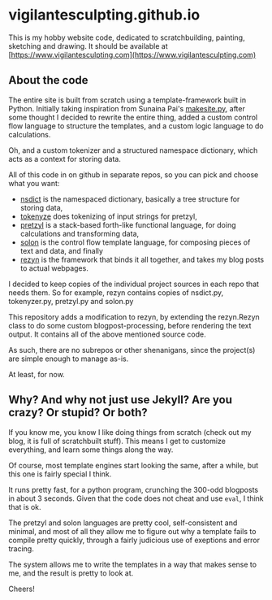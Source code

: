 # vigilantesculpting.github.io

This is my hobby website code, dedicated to scratchbuilding, painting, sketching and drawing.
It should be available at [https://www.vigilantesculpting.com](https://www.vigilantesculpting.com)

## About the code

The entire site is built from scratch using a template-framework built in Python.
Initially taking inspiration from Sunaina Pai's [makesite.py](https://github.com/sunainapai/makesite),
after some thought I decided to rewrite the entire thing, added a custom control flow
language to structure the templates, and a custom logic language to do calculations.

Oh, and a custom tokenizer and a structured namespace dictionary, which acts as a context
for storing data.

All of this code in on github in separate repos, so you can pick and choose what you want:

- [nsdict](https://github.com/vigilantesculpting/nsdict) is the namespaced dictionary, basically a tree structure for storing data,
- [tokenyze](https://github.com/vigilantesculpting/tokenyze) does tokenizing of input strings for pretzyl,
- [pretzyl](https://github.com/vigilantesculpting/pretzyl) is a stack-based forth-like functional language, for doing calculations and transforming data,
- [solon](https://github.com/vigilantesculpting/solon) is the control flow template language, for composing pieces of text and data, and finally
- [rezyn](https://github.com/vigilantesculpting/rezyn) is the framework that binds it all together, and takes my blog posts to actual webpages.

I decided to keep copies of the individual project sources in each repo that needs them.
So for example, rezyn contains copies of nsdict.py, tokenyzer.py, pretzyl.py and solon.py

This repository adds a modification to rezyn, by extending the rezyn.Rezyn class to do some custom
blogpost-processing, before rendering the text output. It contains all of the above mentioned source code.

As such, there are no subrepos or other shenanigans, since the project(s) are simple enough to manage as-is.

At least, for now.

## Why? And why not just use Jekyll? Are you crazy? Or stupid? Or both?

If you know me, you know I like doing things from scratch (check out my blog, it is full
of scratchbuilt stuff). This means I get to customize everything, and learn some things along the way.

Of course, most template engines start looking the same, after a while, but this one is fairly special I think.

It runs pretty fast, for a python program, crunching the 300-odd blogposts in about 3 seconds.
Given that the code does not cheat and use `eval`, I think that is ok. 

The pretzyl and solon languages are pretty cool, self-consistent and minimal, and most of all
they allow me to figure out why a template fails to compile pretty quickly, through a fairly 
judicious use of exeptions and error tracing.

The system allows me to write the templates in a way that makes sense to me, and the result
is pretty to look at.

Cheers!

